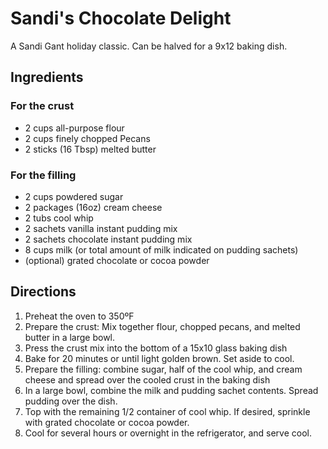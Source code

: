 # Sandi's Chocolate Delight

A Sandi Gant holiday classic. Can be halved for a 9x12 baking dish.

## Ingredients

### For the crust

* 2 cups all-purpose flour
* 2 cups finely chopped Pecans
* 2 sticks (16 Tbsp) melted butter
  
### For the filling

* 2 cups powdered sugar
* 2 packages (16oz) cream cheese
* 2 tubs cool whip
* 2 sachets vanilla instant pudding mix
* 2 sachets chocolate instant pudding mix
* 8 cups milk (or total amount of milk indicated on pudding sachets)
* (optional) grated chocolate or cocoa powder

## Directions

1. Preheat the oven to 350ºF
2. Prepare the crust: Mix together flour, chopped pecans, and melted butter in a
   large bowl.
3. Press the crust mix into the bottom of a 15x10 glass baking dish
4. Bake for 20 minutes or until light golden brown. Set aside to cool.
5. Prepare the filling: combine sugar, half of the cool whip, and cream cheese
   and spread over the cooled crust in the baking dish
6. In a large bowl, combine the milk and pudding sachet contents. Spread pudding
   over the dish.
7. Top with the remaining 1/2 container of cool whip. If desired, sprinkle with
   grated chocolate or cocoa powder.
8. Cool for several hours or overnight in the refrigerator, and serve cool.
